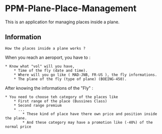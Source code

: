 # PPM-Plane-Place-Management
 This is an application for managing places inside a plane.
## Information
    How the places inside a plane works ?
When you reach an aeroport, you have to :

    * Know what "vol" will you have, 
        * Time of the fly (date and time).
        * Where will you go like ( MAD-JNB, FR-US ), the fly informations.
        * The plane of the fly (type of plane) (BOEING-450).

After knowing the informations of the "Fly" :

    * You need to choose teh category of the places like
        * First range of the place (Bussines Class)
        * Second range premium
        * ...
            * These kind of place have there own price and position inside the plane.
            * And these category may have a promotion like (-40%) of the normal price